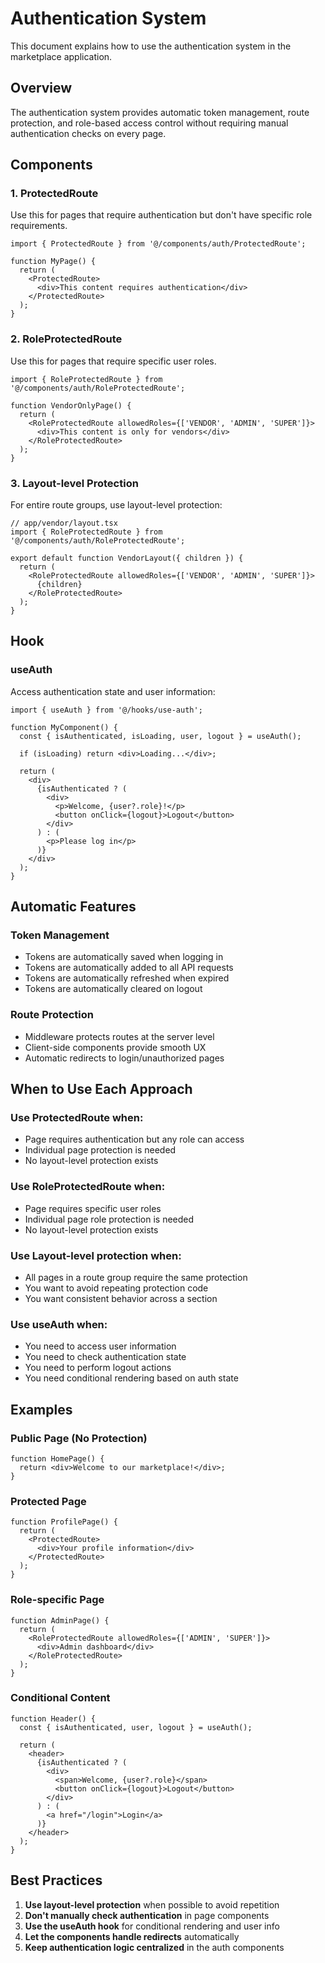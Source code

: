 # Authentication System

This document explains how to use the authentication system in the marketplace application.

## Overview

The authentication system provides automatic token management, route protection, and role-based access control without requiring manual authentication checks on every page.

## Components

### 1. ProtectedRoute

Use this for pages that require authentication but don't have specific role requirements.

```tsx
import { ProtectedRoute } from '@/components/auth/ProtectedRoute';

function MyPage() {
  return (
    <ProtectedRoute>
      <div>This content requires authentication</div>
    </ProtectedRoute>
  );
}
```

### 2. RoleProtectedRoute

Use this for pages that require specific user roles.

```tsx
import { RoleProtectedRoute } from '@/components/auth/RoleProtectedRoute';

function VendorOnlyPage() {
  return (
    <RoleProtectedRoute allowedRoles={['VENDOR', 'ADMIN', 'SUPER']}>
      <div>This content is only for vendors</div>
    </RoleProtectedRoute>
  );
}
```

### 3. Layout-level Protection

For entire route groups, use layout-level protection:

```tsx
// app/vendor/layout.tsx
import { RoleProtectedRoute } from '@/components/auth/RoleProtectedRoute';

export default function VendorLayout({ children }) {
  return (
    <RoleProtectedRoute allowedRoles={['VENDOR', 'ADMIN', 'SUPER']}>
      {children}
    </RoleProtectedRoute>
  );
}
```

## Hook

### useAuth

Access authentication state and user information:

```tsx
import { useAuth } from '@/hooks/use-auth';

function MyComponent() {
  const { isAuthenticated, isLoading, user, logout } = useAuth();

  if (isLoading) return <div>Loading...</div>;

  return (
    <div>
      {isAuthenticated ? (
        <div>
          <p>Welcome, {user?.role}!</p>
          <button onClick={logout}>Logout</button>
        </div>
      ) : (
        <p>Please log in</p>
      )}
    </div>
  );
}
```

## Automatic Features

### Token Management

- Tokens are automatically saved when logging in
- Tokens are automatically added to all API requests
- Tokens are automatically refreshed when expired
- Tokens are automatically cleared on logout

### Route Protection

- Middleware protects routes at the server level
- Client-side components provide smooth UX
- Automatic redirects to login/unauthorized pages

## When to Use Each Approach

### Use ProtectedRoute when:

- Page requires authentication but any role can access
- Individual page protection is needed
- No layout-level protection exists

### Use RoleProtectedRoute when:

- Page requires specific user roles
- Individual page role protection is needed
- No layout-level protection exists

### Use Layout-level protection when:

- All pages in a route group require the same protection
- You want to avoid repeating protection code
- You want consistent behavior across a section

### Use useAuth when:

- You need to access user information
- You need to check authentication state
- You need to perform logout actions
- You need conditional rendering based on auth state

## Examples

### Public Page (No Protection)

```tsx
function HomePage() {
  return <div>Welcome to our marketplace!</div>;
}
```

### Protected Page

```tsx
function ProfilePage() {
  return (
    <ProtectedRoute>
      <div>Your profile information</div>
    </ProtectedRoute>
  );
}
```

### Role-specific Page

```tsx
function AdminPage() {
  return (
    <RoleProtectedRoute allowedRoles={['ADMIN', 'SUPER']}>
      <div>Admin dashboard</div>
    </RoleProtectedRoute>
  );
}
```

### Conditional Content

```tsx
function Header() {
  const { isAuthenticated, user, logout } = useAuth();

  return (
    <header>
      {isAuthenticated ? (
        <div>
          <span>Welcome, {user?.role}</span>
          <button onClick={logout}>Logout</button>
        </div>
      ) : (
        <a href="/login">Login</a>
      )}
    </header>
  );
}
```

## Best Practices

1. **Use layout-level protection** when possible to avoid repetition
2. **Don't manually check authentication** in page components
3. **Use the useAuth hook** for conditional rendering and user info
4. **Let the components handle redirects** automatically
5. **Keep authentication logic centralized** in the auth components
